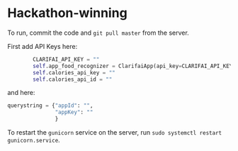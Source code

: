 # Hackathon-winning

To run, commit the code and `git pull master` from the server.

First add API Keys here:
```python
        CLARIFAI_API_KEY = ""
        self.app_food_recognizer = ClarifaiApp(api_key=CLARIFAI_API_KEY)  # will use CLARIFAI_API_KEY as an api key
        self.calories_api_key = ""
        self.calories_api_id = ""
```

and here:

```python
querystring = {"appId": "",
               "appKey": ""
               }
```

To restart the `gunicorn` service on the server, run `sudo systemctl restart gunicorn.service`.
